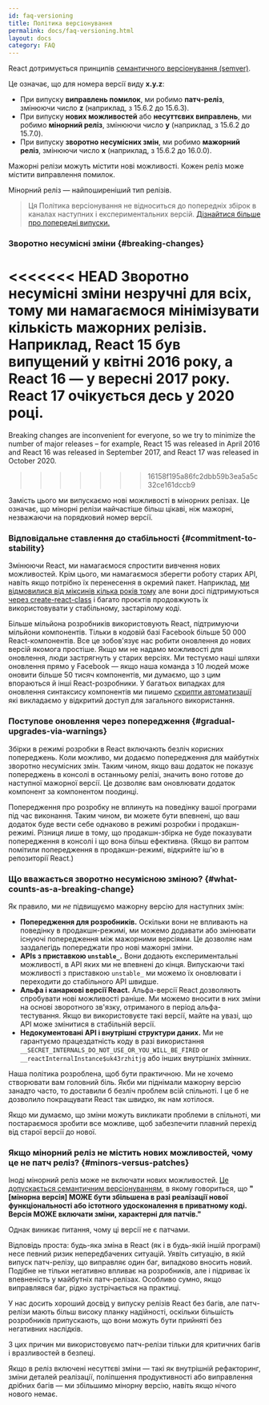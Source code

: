 ```yaml
---
id: faq-versioning
title: Політика версіонування
permalink: docs/faq-versioning.html
layout: docs
category: FAQ
---
```


React дотримується принципів [семантичного версіонування (semver)](https://semver.org/).

Це означає, що для номера версії виду **x.y.z**:

* При випуску **виправлень помилок**, ми робимо **патч-реліз**, змінюючи число **z** (наприклад, з 15.6.2 до 15.6.3).
* При випуску **нових можливостей** або **несуттєвих виправлень**, ми робимо **мінорний реліз**, змінюючи число **y** (наприклад, з 15.6.2 до 15.7.0).
* При випуску **зворотно несумісних змін**, ми робимо **мажорний реліз**, змінюючи число **x** (наприклад, з 15.6.2 до 16.0.0).

Мажорні релізи можуть містити нові можливості. Кожен реліз може містити виправлення помилок.

Мінорний реліз — найпоширеніший тип релізів.

> Ця Політика версіонування не відноситься до попередніх збірок в каналах наступних і експериментальних версій. [Дізнайтися більше про попередні випуски.](/docs/release-channels.html)

### Зворотно несумісні зміни {#breaking-changes}

<<<<<<< HEAD
Зворотно несумісні зміни незручні для всіх, тому ми намагаємося мінімізувати кількість мажорних релізів. Наприклад, React 15 був випущений у квітні 2016 року, а React 16 — у вересні 2017 року. React 17 очікується десь у 2020 році.
=======
Breaking changes are inconvenient for everyone, so we try to minimize the number of major releases – for example, React 15 was released in April 2016 and React 16 was released in September 2017, and React 17 was released in October 2020.
>>>>>>> 16158f195a86fc2dbb59b3ea5a5c32ce161dccb9

Замість цього ми випускаємо нові можливості в мінорних релізах. Це означає, що мінорні релізи найчастіше більш цікаві, ніж мажорні, незважаючи на порядковий номер версії.

### Відповідальне ставлення до стабільності {#commitment-to-stability}

Змінюючи React, ми намагаємося спростити вивчення нових можливостей. Крім цього, ми намагаємося зберегти роботу старих API, навіть якщо потрібно їх перенесення в окремий пакет. Наприклад, [ми відмовилися від міксинів кілька років тому](/blog/2016/07/13/mixins-considered-harmful.html) але вони досі підтримуються [через create-react-class](/docs/react-without-es6.html#mixins) і багато проєктів продовжують їх використовувати у стабільному, застарілому коді.

Більше мільйона розробників використовують React, підтримуючи мільйони компонентів. Тільки в кодовій базі Facebook більше 50 000 React-компонентів. Все це зобов'язує нас робити оновлення до нових версій якомога простіше. Якщо ми не надамо можливості для оновлення, люди застрягнуть у старих версіях. Ми тестуємо наші шляхи оновлення прямо у Facebook — якщо наша команда з 10 людей може оновити більше 50 тисяч компонентів, ми думаємо, що з цим впораються й інші React-розробники. У багатьох випадках для оновлення синтаксису компонентів ми пишемо [скрипти автоматизації](https://github.com/reactjs/react-codemod) які викладаємо у відкритий доступ для загального використання.

### Поступове оновлення через попередження {#gradual-upgrades-via-warnings}

Збірки в режимі розробки в React включають безліч корисних попереджень. Коли можливо, ми додаємо попередження для майбутніх зворотно несумісних змін. Таким чином, якщо ваш додаток не показує попереджень в консолі в останньому релізі, значить воно готове до наступної мажорної версії. Це дозволяє вам оновлювати додаток компонент за компонентом поодинці.

Попередження про розробку не вплинуть на поведінку вашої програми під час виконання. Таким чином, ви можете бути впевнені, що ваш додаток буде вести себе однаково в режимі розробки і продакшн-режимі. Різниця лише в тому, що продакшн-збірка не буде показувати попередження в консолі і що вона більш ефективна. (Якщо ви раптом помітили попередження в продакшн-режимі, відкрийте іш'ю в репозиторії React.)

### Що вважається зворотно несумісною зміною? {#what-counts-as-a-breaking-change}

Як правило, ми *не* підвищуємо мажорну версію для наступних змін:

* **Попередження для розробників.** Оскільки вони не впливають на поведінку в продакшн-режимі, ми можемо додавати або змінювати існуючі попередження між мажорними версіями. Це дозволяє нам заздалегідь попереджати про нові мажорні зміни.
* **APIs з приставкою `unstable_`.** Вони додають експериментальні можливості, в API яких ми не впевнені до кінця. Випускаючи такі можливості з приставкою `unstable_` ми можемо їх оновлювати і переходити до стабільного API швидше.
* **Альфа і канаркові версії React.** Альфа-версії React дозволяють спробувати нові можливості раніше. Ми можемо вносити в них зміни на основі зворотного зв'язку, отриманого в період альфа-тестування. Якщо ви використовуєте такі версії, майте на увазі, що API може змінитися в стабільній версії.
* **Недокументовані API і внутрішні структури даних.** Ми не гарантуємо працездатність коду в разі використання `__SECRET_INTERNALS_DO_NOT_USE_OR_YOU_WILL_BE_FIRED` or `__reactInternalInstance$uk43rzhitjg` або інших внутрішніх змінних.

Наша політика розроблена, щоб бути практичною. Ми не хочемо створювати вам головний біль. Якби ми піднімали мажорну версію занадто часто, то доставили б безліч проблем всій спільноті. І це б не дозволило покращувати React так швидко, як нам хотілося.

Якщо ми думаємо, що зміни можуть викликати проблеми в спільноті, ми постараємося зробити все можливе, щоб забезпечити плавний перехід від старої версії до нової.

### Якщо мінорний реліз не містить нових можливостей, чому це не патч реліз? {#minors-versus-patches}

Іноді мінорний реліз може не включати нових можливостей. [Це допускається семантичним версіонуванням](https://semver.org/#spec-item-7), в якому говориться, що **"[мінорна версія] МОЖЕ бути збільшена в разі реалізації нової функціональності або істотного удосконалення в приватному коді. Версія МОЖЕ включати зміни, характерні для патчів."**

Однак виникає питання, чому ці версії не є патчами.

Відповідь проста: будь-яка зміна в React (як і в будь-якій іншій програмі) несе певний ризик непередбачених ситуацій. Уявіть ситуацію, в якій випуск патч-релізу, що виправляє один баг, випадково вносить новий. Подібне не тільки негативно впливає на розробників, але і підриває їх впевненість у майбутніх патч-релізах. Особливо сумно, якщо виправлявся баг, рідко зустрічається на практиці.

У нас досить хороший досвід у випуску релізів React без багів, але патч-релізи мають більш високу планку надійності, оскільки більшість розробників припускають, що вони можуть бути прийняті без негативних наслідків.

З цих причин ми використовуємо патч-релізи тільки для критичних багів і вразливостей в безпеці.

Якщо в реліз включені несуттєві зміни — такі як внутрішній рефакторинг, зміни деталей реалізації, поліпшення продуктивності або виправлення дрібних багів — ми збільшимо мінорну версію, навіть якщо нічого нового немає.
